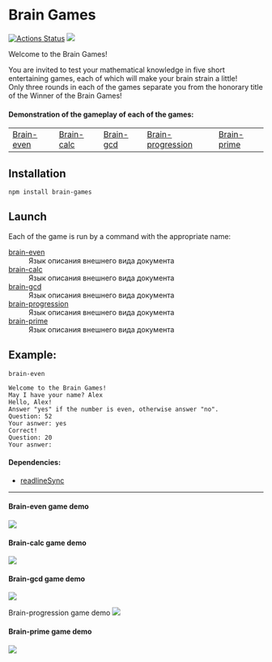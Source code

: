 # Brain Games  
[![Actions Status](https://github.com/RomanKorsunov/fullstack-javascript-project-44/actions/workflows/hexlet-check.yml/badge.svg)](https://github.com/RomanKorsunov/fullstack-javascript-project-44/actions)
<a href="https://codeclimate.com/github/RomanKorsunov/fullstack-javascript-project-44/maintainability"><img src="https://api.codeclimate.com/v1/badges/a55d7d04b223d7217d3d/maintainability"/></a>

Welcome to the Brain Games!

You are invited to test your mathematical knowledge in five short entertaining games, each of which will make your brain strain a little! <br>
Only three rounds in each of the games separate you from the honorary title of the Winner of the Brain Games!

<h4>Demonstration of the gameplay of each of the games:</h4>
<table>
<tr><td><a href="#brain-even">Brain-even</a></td><td><a href="#brain-calc">Brain-calc</a></td><td><a href="#brain-gcd">Brain-gcd</a></td><td><a href="#brain-progresiion">Brain-progression</a></td><td><a href="#brain-prime">Brain-prime</a></td></tr>
</table>

## Installation

```console
npm install brain-games
```
## Launch
Each of the game is run by a command with the appropriate name:
<br>

<dl>
            <a href="#brain-even"><dt>brain-even</dt></a>
            <dd>Язык описания внешнего вида документа</dd>
            <a href="#brain-calc"><dt>brain-calc</dt></a>
            <dd>Язык описания внешнего вида документа</dd>
            <a href="#brain-gcd"><dt>brain-gcd</dt></a>
            <dd>Язык описания внешнего вида документа</dd>
            <a href="#brain-progresiion"><dt>brain-progression</dt></a>
            <dd>Язык описания внешнего вида документа</dd>
            <a href="#brain-prime"><dt>brain-prime</dt></a>
            <dd>Язык описания внешнего вида документа</dd>
</dl>

## Example:
            
```console
brain-even

Welcome to the Brain Games!
May I have your name? Alex
Hello, Alex!
Answer "yes" if the number is even, otherwise answer "no".
Question: 52
Your asnwer: yes
Correct!
Question: 20
Your asnwer:
```

<h4>Dependencies:</h4>
<ul>
    <li><a href="https://github.com/anseki/readline-sync">readlineSync</a></li>
</ul>

<hr></hr>

<a name="brain-even"></a>
<h4>Brain-even game demo</h4>
<a href="https://asciinema.org/a/PaNhlzljKmNk4vzJGphp9wq6F" target="_blank"><img src="https://asciinema.org/a/PaNhlzljKmNk4vzJGphp9wq6F.svg" /></a>

<a name="brain-calc"></a>
<h4>Brain-calc game demo</h4>
<a href="https://asciinema.org/a/tZQiKZmy2dPUXA5j5nt9oy6U3" target="_blank"><img src="https://asciinema.org/a/tZQiKZmy2dPUXA5j5nt9oy6U3.svg" /></a>

<a name="brain-gcd"></a>
<h4>Brain-gcd game demo</h4>
<a href="https://asciinema.org/a/ltQQIPag30ZQhfRp461V3BWvy" target="_blank"><img src="https://asciinema.org/a/ltQQIPag30ZQhfRp461V3BWvy.svg" /></a>

<a name="brain-progresiion"></a>
<h24>Brain-progression game demo</h4>
<a href="https://asciinema.org/a/qSAtjmMFj8cWcA4E71at3tKQJ" target="_blank"><img src="https://asciinema.org/a/qSAtjmMFj8cWcA4E71at3tKQJ.svg" /></a>

<a name="brain-prime"></a>
<h4>Brain-prime game demo</h4>
<a href="https://asciinema.org/a/2zkKInWE6PkYpBbmRfEeFNh0K" target="_blank"><img src="https://asciinema.org/a/2zkKInWE6PkYpBbmRfEeFNh0K.svg" /></a>
